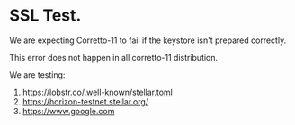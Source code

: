 # SSL Test.

We are expecting Corretto-11 to fail if the keystore isn't prepared correctly. 

This error does not happen in all corretto-11 distribution.

We are testing:

1. https://lobstr.co/.well-known/stellar.toml
2. https://horizon-testnet.stellar.org/
3. https://www.google.com